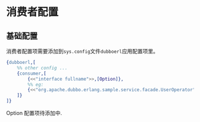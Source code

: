 # 消费者配置

## 基础配置
消费者配置项需要添加到`sys.config`文件`dubboerl`应用配置项里。
```erlang
{dubboerl,[
	%% other config ...
	{consumer,[
		{<<"interface fullname">>,[Option]},
		%% eg:
		{<<"org.apache.dubbo.erlang.sample.service.facade.UserOperator">>,[]},
	]}
]}
```
Option 配置项待添加中.
